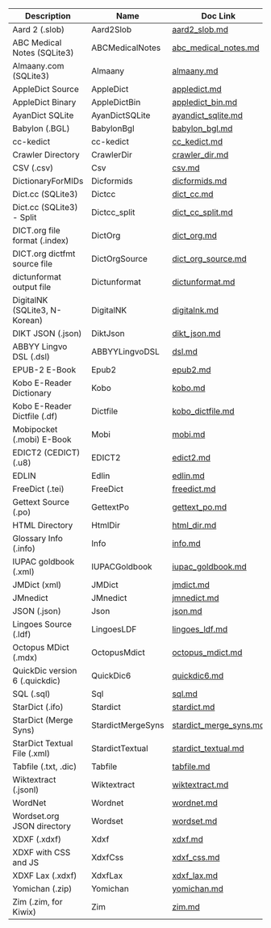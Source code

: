 | Description                    | Name              | Doc Link                                           |
| ------------------------------ | ----------------- | -------------------------------------------------- |
| Aard 2 (.slob)                 | Aard2Slob         | [aard2_slob.md](./aard2_slob.md)                   |
| ABC Medical Notes (SQLite3)    | ABCMedicalNotes   | [abc_medical_notes.md](./abc_medical_notes.md)     |
| Almaany.com (SQLite3)          | Almaany           | [almaany.md](./almaany.md)                         |
| AppleDict Source               | AppleDict         | [appledict.md](./appledict.md)                     |
| AppleDict Binary               | AppleDictBin      | [appledict_bin.md](./appledict_bin.md)             |
| AyanDict SQLite                | AyanDictSQLite    | [ayandict_sqlite.md](./ayandict_sqlite.md)         |
| Babylon (.BGL)                 | BabylonBgl        | [babylon_bgl.md](./babylon_bgl.md)                 |
| cc-kedict                      | cc-kedict         | [cc_kedict.md](./cc_kedict.md)                     |
| Crawler Directory              | CrawlerDir        | [crawler_dir.md](./crawler_dir.md)                 |
| CSV (.csv)                     | Csv               | [csv.md](./csv.md)                                 |
| DictionaryForMIDs              | Dicformids        | [dicformids.md](./dicformids.md)                   |
| Dict.cc (SQLite3)              | Dictcc            | [dict_cc.md](./dict_cc.md)                         |
| Dict.cc (SQLite3) - Split      | Dictcc_split      | [dict_cc_split.md](./dict_cc_split.md)             |
| DICT.org file format (.index)  | DictOrg           | [dict_org.md](./dict_org.md)                       |
| DICT.org dictfmt source file   | DictOrgSource     | [dict_org_source.md](./dict_org_source.md)         |
| dictunformat output file       | Dictunformat      | [dictunformat.md](./dictunformat.md)               |
| DigitalNK (SQLite3, N-Korean)  | DigitalNK         | [digitalnk.md](./digitalnk.md)                     |
| DIKT JSON (.json)              | DiktJson          | [dikt_json.md](./dikt_json.md)                     |
| ABBYY Lingvo DSL (.dsl)        | ABBYYLingvoDSL    | [dsl.md](./dsl.md)                                 |
| EPUB-2 E-Book                  | Epub2             | [epub2.md](./epub2.md)                             |
| Kobo E-Reader Dictionary       | Kobo              | [kobo.md](./kobo.md)                               |
| Kobo E-Reader Dictfile (.df)   | Dictfile          | [kobo_dictfile.md](./kobo_dictfile.md)             |
| Mobipocket (.mobi) E-Book      | Mobi              | [mobi.md](./mobi.md)                               |
| EDICT2 (CEDICT) (.u8)          | EDICT2            | [edict2.md](./edict2.md)                           |
| EDLIN                          | Edlin             | [edlin.md](./edlin.md)                             |
| FreeDict (.tei)                | FreeDict          | [freedict.md](./freedict.md)                       |
| Gettext Source (.po)           | GettextPo         | [gettext_po.md](./gettext_po.md)                   |
| HTML Directory                 | HtmlDir           | [html_dir.md](./html_dir.md)                       |
| Glossary Info (.info)          | Info              | [info.md](./info.md)                               |
| IUPAC goldbook (.xml)          | IUPACGoldbook     | [iupac_goldbook.md](./iupac_goldbook.md)           |
| JMDict (xml)                   | JMDict            | [jmdict.md](./jmdict.md)                           |
| JMnedict                       | JMnedict          | [jmnedict.md](./jmnedict.md)                       |
| JSON (.json)                   | Json              | [json.md](./json.md)                               |
| Lingoes Source (.ldf)          | LingoesLDF        | [lingoes_ldf.md](./lingoes_ldf.md)                 |
| Octopus MDict (.mdx)           | OctopusMdict      | [octopus_mdict.md](./octopus_mdict.md)             |
| QuickDic version 6 (.quickdic) | QuickDic6         | [quickdic6.md](./quickdic6.md)                     |
| SQL (.sql)                     | Sql               | [sql.md](./sql.md)                                 |
| StarDict (.ifo)                | Stardict          | [stardict.md](./stardict.md)                       |
| StarDict (Merge Syns)          | StardictMergeSyns | [stardict_merge_syns.md](./stardict_merge_syns.md) |
| StarDict Textual File (.xml)   | StardictTextual   | [stardict_textual.md](./stardict_textual.md)       |
| Tabfile (.txt, .dic)           | Tabfile           | [tabfile.md](./tabfile.md)                         |
| Wiktextract (.jsonl)           | Wiktextract       | [wiktextract.md](./wiktextract.md)                 |
| WordNet                        | Wordnet           | [wordnet.md](./wordnet.md)                         |
| Wordset.org JSON directory     | Wordset           | [wordset.md](./wordset.md)                         |
| XDXF (.xdxf)                   | Xdxf              | [xdxf.md](./xdxf.md)                               |
| XDXF with CSS and JS           | XdxfCss           | [xdxf_css.md](./xdxf_css.md)                       |
| XDXF Lax (.xdxf)               | XdxfLax           | [xdxf_lax.md](./xdxf_lax.md)                       |
| Yomichan (.zip)                | Yomichan          | [yomichan.md](./yomichan.md)                       |
| Zim (.zim, for Kiwix)          | Zim               | [zim.md](./zim.md)                                 |
